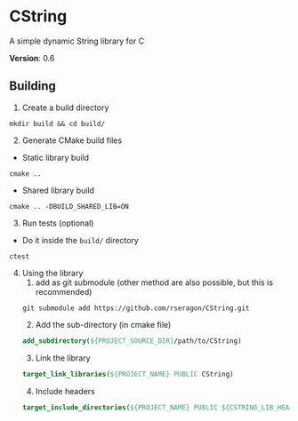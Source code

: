 # CString
A simple dynamic String library for C

**Version**: 0.6

## Building
1. Create a build directory
```
mkdir build && cd build/
```
2. Generate CMake build files
- Static library build
```
cmake ..
```
- Shared library build
```
cmake .. -DBUILD_SHARED_LIB=ON
```
3. Run tests (optional)
- Do it inside the `build/` directory
```
ctest
```
4. Using the library 
	1. add as git submodule (other method are also possible, but this is recommended)
	```
    git submodule add https://github.com/rseragon/CString.git
    ```
    2. Add the sub-directory (in cmake file)
    ```cmake
    add_subdirectory(${PROJECT_SOURCE_DIR}/path/to/CString)
    ```
    3. Link the library
    ```cmake
    target_link_libraries(${PROJECT_NAME} PUBLIC CString)
    ```
    4. Include headers
    ```cmake
    target_include_directories(${PROJECT_NAME} PUBLIC ${CSTRING_LIB_HEADERS})
    ```
